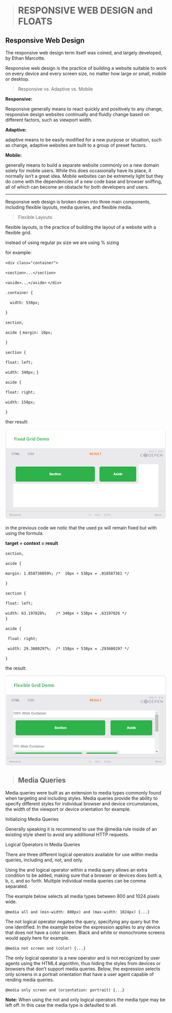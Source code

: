 > # RESPONSIVE WEB DESIGN and FLOATS

## Responsive Web Design

The responsive web design term itself was coined, and largely developed, by Ethan Marcotte.

Responsive web design is the practice of building a website suitable to work on every device and every screen size, no matter how large or small, mobile or desktop.

> Responsive vs. Adaptive vs. Mobile

**Responsive:**

  Responsive generally means to react quickly and positively to any change, responsive design websites continually and fluidly change based on different factors, such as viewport width.

**Adaptive:**

  adaptive means to be easily modified for a new purpose or situation, such as change, adaptive websites are built to a group of preset factors.

**Mobile:**

  generally means to build a separate website commonly on a new domain solely for mobile users. While this does occasionally have its place, it normally isn’t a great idea. Mobile websites can be extremely light but they do come with the dependencies of a new code base and browser sniffing, all of which can become an obstacle for both developers and users.

  ---

Responsive web design is broken down into three main components, including flexible layouts, media queries, and flexible media.

> Flexible Layouts

flexible layouts, is the practice of building the layout of a website with a flexible grid.

instead of using regular px size we are using % sizing 

for example:

`<div class="container">`

  `<section>...</section>`

  `<aside>...</aside>`
`</div>`

`.container {`

`  width: 538px;`

`}`

`section,`

`aside {`
  `margin: 10px;`

`}`

`section {`

  `float: left;`

  `width: 340px;`
`}`

`aside {`

  `float: right;`

  `width: 158px;`

`}`

ther result:

![result](pic/fixed-grid.PNG)

in the previous code we notic that the used px will remain fixed but with using the formula.

**target ÷ context = result**

`section,`

`aside {`

  `margin: 1.858736059%; /*  10px ÷ 538px = .018587361 */`

`}`

`section {`

  `float: left;`

  `width: 63.197026%;    /* 340px ÷ 538px = .63197026 */ `  
`}`

`aside {`

 ` float: right;`

 ` width: 29.3680297%;  /* 158px ÷ 538px = .293680297 */`

`}`

the result:

![flex-grid](pic/flex-grid.PNG)


> ## Media Queries

Media queries were built as an extension to media types commonly found when targeting and including styles. Media queries provide the ability to specify different styles for individual browser and device circumstances, the width of the viewport or device orientation for example.

Initializing Media Queries

Generally speaking it is recommend to use the @media rule inside of an existing style sheet to avoid any additional HTTP requests.

Logical Operators in Media Queries

There are three different logical operators available for use within media queries, including and, not, and only.

Using the and logical operator within a media query allows an extra condition to be added, making sure that a browser or devices does both a, b, c, and so forth. Multiple individual media queries can be comma separated.

The example below selects all media types between 800 and 1024 pixels wide.

`@media all and (min-width: 800px) and (max-width: 1024px) {...}`

The not logical operator negates the query, specifying any query but the one identified. In the example below the expression applies to any device that does not have a color screen. Black and white or monochrome screens would apply here for example.

`@media not screen and (color) {...}`

The only logical operator is a new operator and is not recognized by user agents using the HTML4 algorithm, thus hiding the styles from devices or browsers that don’t support media queries. Below, the expression selects only screens in a portrait orientation that have a user agent capable of rending media queries.

`@media only screen and (orientation: portrait) {...}`

**Note:** When using the not and only logical operators the media type may be left off. In this case the media type is defaulted to all.


